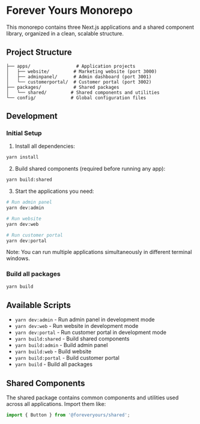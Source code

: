 # Forever Yours Monorepo

This monorepo contains three Next.js applications and a shared component library, organized in a clean, scalable structure.

## Project Structure
```
├── apps/                 # Application projects
│   ├── website/         # Marketing website (port 3000)
│   ├── adminpanel/      # Admin dashboard (port 3001)
│   └── customerportal/  # Customer portal (port 3002)
├── packages/            # Shared packages
│   └── shared/         # Shared components and utilities
└── config/             # Global configuration files
```

## Development

### Initial Setup
1. Install all dependencies:
```bash
yarn install
```

2. Build shared components (required before running any app):
```bash
yarn build:shared
```

3. Start the applications you need:
```bash
# Run admin panel
yarn dev:admin

# Run website
yarn dev:web

# Run customer portal
yarn dev:portal
```

Note: You can run multiple applications simultaneously in different terminal windows.

### Build all packages
```bash
yarn build
```

## Available Scripts
- `yarn dev:admin` - Run admin panel in development mode
- `yarn dev:web` - Run website in development mode
- `yarn dev:portal` - Run customer portal in development mode
- `yarn build:shared` - Build shared components
- `yarn build:admin` - Build admin panel
- `yarn build:web` - Build website
- `yarn build:portal` - Build customer portal
- `yarn build` - Build all packages

## Shared Components
The shared package contains common components and utilities used across all applications. Import them like:
```typescript
import { Button } from '@foreveryours/shared';
```
